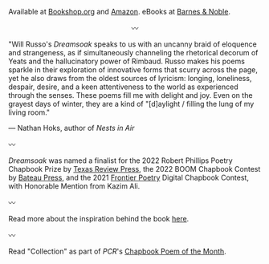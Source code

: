 Available at [Bookshop.org](https://bookshop.org/p/books/dreamsoak-will-russo/19726617) and [Amazon](https://www.amazon.com/Dreamsoak-Will-Russo/dp/1959118080)[](https://www.barnesandnoble.com/w/dreamsoak-will-russo/1143054224). eBooks at [Barnes & Noble](https://www.barnesandnoble.com/w/dreamsoak-will-russo/1143054224?ean=9798869341723).

<p style="text-align:center;">〰</p>

"Will Russo's _Dreamsoak_ speaks to us with an uncanny braid of eloquence and strangeness, as if simultaneously channeling the rhetorical decorum of Yeats and the hallucinatory power of Rimbaud. ﻿Russo makes his poems sparkle in their exploration of innovative forms that scurry across the page, yet he also draws from the oldest sources of lyricism: longing, loneliness, despair, desire, and a keen attentiveness to the world as experienced through the senses. These poems fill me with delight and joy. Even on the grayest days of winter, they are a kind of "\[d]aylight / filling the lung of my living room."

— Nathan Hoks, author of _Nests in Air_

〰

_D﻿reamsoak_ was named a finalist for the 2022 Robert Phillips Poetry Chapbook Prize by [Texas Review Press](https://texasreviewpress.wordpress.com/2022/06/22/2022-robert-phillips-chapbook-prize-winner/), the 2022 BOOM Chapbook Contest by [Bateau Press](https://www.instagram.com/p/CXIv6lCLtMZ/), and the 2021 [Frontier Poetry](https://www.frontierpoetry.com/2021/08/19/2021-chapbook-contest-winner-finalists/) Digital Chapbook Contest, with Honorable Mention from Kazim Ali.

〰

Read more about the inspiration behind the book [here](https://www.querenciapress.com/blog?offset=1684115650469).

〰

R﻿ead "Collection" as part of _PCR_'s [Chapbook Poem of the Month](https://phillychapbookreview.org/chapbook-poem-collection-by-will-russo/).
